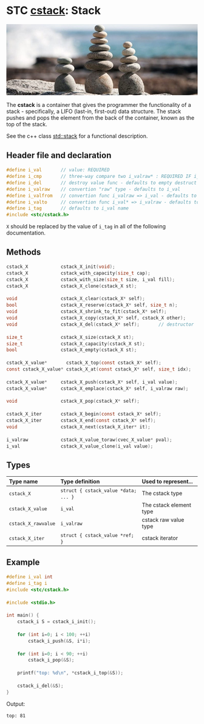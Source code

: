 # STC [cstack](../include/stc/cstack.h): Stack
![Stack](pics/stack.jpg)

The **cstack** is a container that gives the programmer the functionality of a stack - specifically, a LIFO (last-in, first-out) data structure. The stack pushes and pops the element from the back of the container, known as the top of the stack.

See the c++ class [std::stack](https://en.cppreference.com/w/cpp/container/stack) for a functional description.

## Header file and declaration

```c
#define i_val       // value: REQUIRED
#define i_cmp       // three-way compare two i_valraw* : REQUIRED IF i_valraw is a non-integral type
#define i_del       // destroy value func - defaults to empty destruct
#define i_valraw    // convertion "raw" type - defaults to i_val
#define i_valfrom   // convertion func i_valraw => i_val - defaults to plain copy
#define i_valto     // convertion func i_val* => i_valraw - defaults to plain copy
#define i_tag       // defaults to i_val name
#include <stc/cstack.h>
```
`X` should be replaced by the value of `i_tag` in all of the following documentation.

## Methods

```c
cstack_X            cstack_X_init(void);
cstack_X            cstack_with_capacity(size_t cap);
cstack_X            cstack_with_size(size_t size, i_val fill);
cstack_X            cstack_X_clone(cstack_X st);

void                cstack_X_clear(cstack_X* self);
bool                cstack_X_reserve(cstack_X* self, size_t n);
void                cstack_X_shrink_to_fit(cstack_X* self);
void                cstack_X_copy(cstack_X* self, cstack_X other);
void                cstack_X_del(cstack_X* self);       // destructor

size_t              cstack_X_size(cstack_X st);
size_t              cstack_X_capacity(cstack_X st);
bool                cstack_X_empty(cstack_X st);

cstack_X_value*       cstack_X_top(const cstack_X* self);
const cstack_X_value* cstack_X_at(const cstack_X* self, size_t idx);

cstack_X_value*     cstack_X_push(cstack_X* self, i_val value);
cstack_X_value*     cstack_X_emplace(cstack_X* self, i_valraw raw);

void                cstack_X_pop(cstack_X* self);

cstack_X_iter       cstack_X_begin(const cstack_X* self);
cstack_X_iter       cstack_X_end(const cstack_X* self);
void                cstack_X_next(cstack_X_iter* it);

i_valraw            cstack_X_value_toraw(cvec_X_value* pval);
i_val               cstack_X_value_clone(i_val value);
```

## Types

| Type name           | Type definition                        | Used to represent...        |
|:--------------------|:---------------------------------------|:----------------------------|
| `cstack_X`          | `struct { cstack_value *data; ... }` | The cstack type             |
| `cstack_X_value`    | `i_val`                                | The cstack element type     |
| `cstack_X_rawvalue` | `i_valraw`                             | cstack raw value type       |
| `cstack_X_iter`     | `struct { cstack_value *ref; }`      | cstack iterator             |

## Example
```c
#define i_val int
#define i_tag i
#include <stc/cstack.h>

#include <stdio.h>

int main() {
    cstack_i S = cstack_i_init();

    for (int i=0; i < 100; ++i)
        cstack_i_push(&S, i*i);

    for (int i=0; i < 90; ++i)
        cstack_i_pop(&S);

    printf("top: %d\n", *cstack_i_top(&S));

    cstack_i_del(&S);
}
```
Output:
```
top: 81
```